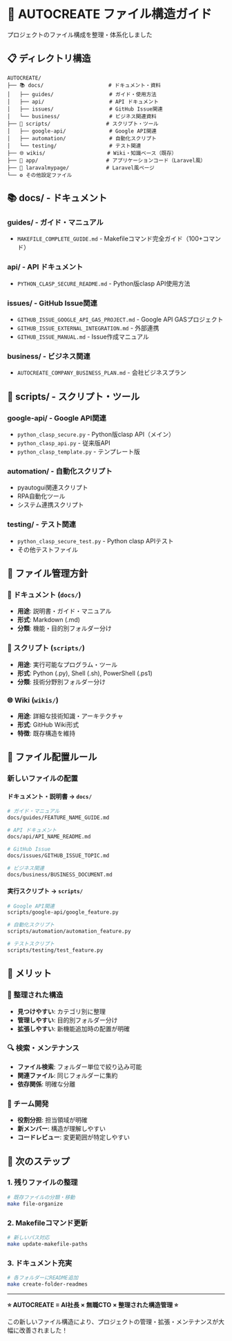 # 📁 AUTOCREATE ファイル構造ガイド

プロジェクトのファイル構成を整理・体系化しました

## 📋 ディレクトリ構造

```
AUTOCREATE/
├── 📚 docs/                     # ドキュメント・資料
│   ├── guides/                  # ガイド・使用方法
│   ├── api/                     # API ドキュメント
│   ├── issues/                  # GitHub Issue関連
│   └── business/                # ビジネス関連資料
├── 🔧 scripts/                  # スクリプト・ツール
│   ├── google-api/              # Google API関連
│   ├── automation/              # 自動化スクリプト
│   └── testing/                 # テスト関連
├── 🌐 wikis/                    # Wiki・知識ベース（既存）
├── 🐍 app/                      # アプリケーションコード（Laravel風）
├── 🎨 laravalmypage/            # Laravel風ページ
└── ⚙️ その他設定ファイル
```

## 📚 docs/ - ドキュメント

### guides/ - ガイド・マニュアル
- `MAKEFILE_COMPLETE_GUIDE.md` - Makefileコマンド完全ガイド（100+コマンド）

### api/ - API ドキュメント
- `PYTHON_CLASP_SECURE_README.md` - Python版clasp API使用方法

### issues/ - GitHub Issue関連
- `GITHUB_ISSUE_GOOGLE_API_GAS_PROJECT.md` - Google API GASプロジェクト
- `GITHUB_ISSUE_EXTERNAL_INTEGRATION.md` - 外部連携
- `GITHUB_ISSUE_MANUAL.md` - Issue作成マニュアル

### business/ - ビジネス関連
- `AUTOCREATE_COMPANY_BUSINESS_PLAN.md` - 会社ビジネスプラン

## 🔧 scripts/ - スクリプト・ツール

### google-api/ - Google API関連
- `python_clasp_secure.py` - Python版clasp API（メイン）
- `python_clasp_api.py` - 従来版API
- `python_clasp_template.py` - テンプレート版

### automation/ - 自動化スクリプト
- pyautogui関連スクリプト
- RPA自動化ツール
- システム連携スクリプト

### testing/ - テスト関連
- `python_clasp_secure_test.py` - Python clasp APIテスト
- その他テストファイル

## 🌟 ファイル管理方針

### 📝 ドキュメント (`docs/`)
- **用途**: 説明書・ガイド・マニュアル
- **形式**: Markdown (.md)
- **分類**: 機能・目的別フォルダー分け

### 🔧 スクリプト (`scripts/`)
- **用途**: 実行可能なプログラム・ツール
- **形式**: Python (.py), Shell (.sh), PowerShell (.ps1)
- **分類**: 技術分野別フォルダー分け

### 🌐 Wiki (`wikis/`)
- **用途**: 詳細な技術知識・アーキテクチャ
- **形式**: GitHub Wiki形式
- **特徴**: 既存構造を維持

## 🎯 ファイル配置ルール

### 新しいファイルの配置

#### ドキュメント・説明書 → `docs/`
```bash
# ガイド・マニュアル
docs/guides/FEATURE_NAME_GUIDE.md

# API ドキュメント
docs/api/API_NAME_README.md

# GitHub Issue
docs/issues/GITHUB_ISSUE_TOPIC.md

# ビジネス関連
docs/business/BUSINESS_DOCUMENT.md
```

#### 実行スクリプト → `scripts/`
```bash
# Google API関連
scripts/google-api/google_feature.py

# 自動化スクリプト
scripts/automation/automation_feature.py

# テストスクリプト
scripts/testing/test_feature.py
```

## 🚀 メリット

### 📁 整理された構造
- **見つけやすい**: カテゴリ別に整理
- **管理しやすい**: 目的別フォルダー分け
- **拡張しやすい**: 新機能追加時の配置が明確

### 🔍 検索・メンテナンス
- **ファイル検索**: フォルダー単位で絞り込み可能
- **関連ファイル**: 同じフォルダーに集約
- **依存関係**: 明確な分離

### 👥 チーム開発
- **役割分担**: 担当領域が明確
- **新メンバー**: 構造が理解しやすい
- **コードレビュー**: 変更範囲が特定しやすい

## 🎊 次のステップ

### 1. 残りファイルの整理
```bash
# 既存ファイルの分類・移動
make file-organize
```

### 2. Makefileコマンド更新
```bash
# 新しいパス対応
make update-makefile-paths
```

### 3. ドキュメント充実
```bash
# 各フォルダーにREADME追加
make create-folder-readmes
```

---

**⭐ AUTOCREATE = AI社長 × 無職CTO × 整理された構造管理 ⭐**

この新しいファイル構造により、プロジェクトの管理・拡張・メンテナンスが大幅に改善されました！
